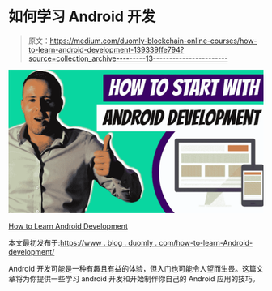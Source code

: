 # 如何学习 Android 开发

> 原文：<https://medium.com/duomly-blockchain-online-courses/how-to-learn-android-development-139339ffe794?source=collection_archive---------13----------------------->

![](img/eb9cc2e0bab12e92302e4a34bef97f60.png)

[How to Learn Android Development](https://www.blog.duomly.com/how-to-learn-android-development/)

本文最初发布于:[https://www . blog . duomly . com/how-to-learn-Android-development/](https://www.blog.duomly.com/how-to-learn-android-development/)

Android 开发可能是一种有趣且有益的体验，但入门也可能令人望而生畏。这篇文章将为你提供一些学习 android 开发和开始制作你自己的 Android 应用的技巧。